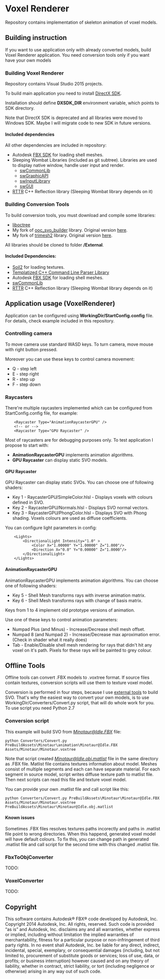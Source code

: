 # Voxel Renderer

Repository contains implementation of skeleton animation of voxel models.

## Building instruction

If you want to use application only with already converted models, build Voxel Renderer application.
You need conversion tools only if you want have your own models

### Building Voxel Renderer

Repository contains Visual Studio 2015 projects.

To build main application you need to install [DirectX SDK](https://www.microsoft.com/en-us/download/details.aspx?id=6812).

Installation should define **DXSDK_DIR** environment variable, which points to SDK directory.

Note that DirectX SDK is deprecated and all libraries were moved to Windows SDK.
Maybe I will migrate code to new SDK in future versions.

#### Included dependencies

All other dependencies are included in repository:

- Autodesk [FBX SDK](http://usa.autodesk.com/adsk/servlet/pc/item?siteID=123112&id=10775847) for loading shell meshes.
- Sleeping Wombat Libraries (included as git subtree). Libraries are used to display native window, handle user input and render.
  - [swCommonLib](https://github.com/nieznanysprawiciel/swCommonLib)
  - [swGraphicAPI](https://github.com/nieznanysprawiciel/swGraphicAPI)
  - [swInputLibrary](https://github.com/nieznanysprawiciel/swInputLibrary)
  - [swGUI](https://github.com/nieznanysprawiciel/swGUI)
- [RTTR](https://github.com/rttrorg/rttr) C++ Reflection library (Sleeping Wombat library depends on it)

### Building Conversion Tools

To build conversion tools, you must download and compile some libraries:

- [liboctree](https://github.com/Forceflow/liboctree)
- My fork of [ooc_svo_builder](https://github.com/nieznanysprawiciel/ooc_svo_builder) library. Original version [here](https://github.com/Forceflow/ooc_svo_builder).
- My fork of [trimesh2](https://github.com/nieznanysprawiciel/trimesh2) library. Original version [here](http://gfx.cs.princeton.edu/proj/trimesh2/).

All libraries should be cloned to folder **/External**.

#### Included Dependencies:

- [Soil2](https://bitbucket.org/SpartanJ/soil2) for loading textures.
- [Templatized C++ Command Line Parser Library](http://tclap.sourceforge.net/)
- Autodesk [FBX SDK](http://usa.autodesk.com/adsk/servlet/pc/item?siteID=123112&id=10775847) for loading shell meshes.
- [swCommonLib](https://github.com/nieznanysprawiciel/swCommonLib)
- [RTTR](https://github.com/rttrorg/rttr) C++ Reflection library (Sleeping Wombat library depends on it)

## Application usage (VoxelRenderer)

Application can be configured using **WorkingDir/StartConfig.config** file.
For details, check example included in this repository.

### Controlling camera

To move camera use standard WASD keys.
To turn camera, move mouse with right button pressed.


Moreover you can use these keys to control camera movement:

- Q - step left
- E - step right
- R - step up
- F - step down

### Raycasters

There're multiple raycasters implemented which can be configured from StartConfig.config file, for example:

```
	<Raycaster Type="AnimationRaycasterGPU" />
	<!-- or -->
	<Raycaster Type="GPU Raycaster" />
```


Most of raycasters are for debugging purposes only. To test application I propose to start with:
- **AnimationRaycasterGPU** implements animation algorithms.
- **GPU Raycaster** can display static SVO models.


#### GPU Raycaster

GPU Raycaster can display static SVOs.
You can choose one of following shaders:

- Key 1 - RaycasterGPU/SimpleColor.hlsl - Displays voxels with colours defined in SVO.
- Key 2 - RaycasterGPU/Normals.hlsl - Displays SVO normal vectors.
- Key 3 - RaycasterGPU/PhongColor.hlsl - Displays SVO with Phong shading. Voxels colours are used as diffuse coefficients.

You can configure light parameters in config:

```
	<Lights>
		<DirectionalLight Intensity="1.0" >
			<Color X="1.00000" Y="1.00000" Z="1.000"/>
			<Direction X="0.0" Y="0.00000" Z="1.0000"/>			
		</DirectionalLight>
	</Lights>
```

#### AnimationRaycasterGPU

AnimationRaycasterGPU implements animation algorithms.
You can choose one of following shaders:

- Key 5 - Shell Mesh transforms rays with inverse animation matrix.
- Key 6 - Shell Mesh transforms rays with change of basis matrix.

Keys from 1 to 4 implement old prototype versions of animation.

Use one of these keys to control animation parameters:

- Numpad Plus (and Minus) - Increase/Decrease shell mesh offset.
- Numpad 8 (and Numpad 2) - Increase/Decrease max aproximation error. (Check in shader what it really does)
- Tab - Enable/Disable shell mesh rendering for rays that didn't hit any voxel on it's path. Pixels for these rays will be painted to grey colour.


## Offline Tools

Offline tools can convert .FBX models to .voxtree format. If source files contain textures, conversion scripts will use them to texture voxel model.

Conversion is performed in four steps, because I use [external tools](https://github.com/nieznanysprawiciel/ooc_svo_builder) to build SVO. That's why the easiest way to convert your own models, is to use WorkingDir/Converters/Convert.py script, that will do whole work for you.
To use script you need Python 2.7

### Conversion script

This example will build SVO from *Minotaur@Idle.FBX* file:
```
python Converters/Convert.py PreBuildAssets\Minotaur\animation\Minotaur@Idle.FBX Assets/Minotaur/Minotaur.voxtree
```

Note that script created *Minotaur@Idle.obj.matlist* file in the same directory as .FBX file. Matlist file contains textures information about model. Meshes consist of multiple segments and each can have separate material. For each segment in source model, script writes diffuse texture path to matlist file. Then next scripts can read this file and texture voxel model.

You can provide your own .matlist file and call script like this:
```
python Converters/Convert.py PreBuildAssets\Minotaur\Minotaur@Idle.FBX Assets/Minotaur/Minotaur.voxtree PreBuildAssets\Minotaur\Minotaur@Idle.obj.matlist
```

#### Known issues

Sometimes .FBX files resolves textures paths incorectly and paths in .matlist file point to wrong directories. When this happend, generated voxel model will have default colours.
To fix this, you can change path in generated .matlist file and call script for the second time with this changed .matlist file.


### FbxToObjConverter

TODO:

### VoxelConverter

TODO:

## Copyright

This software contains Autodesk® FBX® code developed by Autodesk, Inc. Copyright 2014 Autodesk, Inc.
All rights, reserved. Such code is provided “as is” and Autodesk, Inc. disclaims any and all warranties,
whether express or implied, including without limitation the implied warranties of merchantability,
fitness for a particular purpose or non-infringement of third party rights. In no event shall Autodesk,
Inc. be liable for any direct, indirect, incidental, special, exemplary, or consequential damages
(including, but not limited to, procurement of substitute goods or services; loss of use, data, or profits;
or business interruption) however caused and on any theory of liability, whether in contract, strict
liability, or tort (including negligence or otherwise) arising in any way out of such code. 